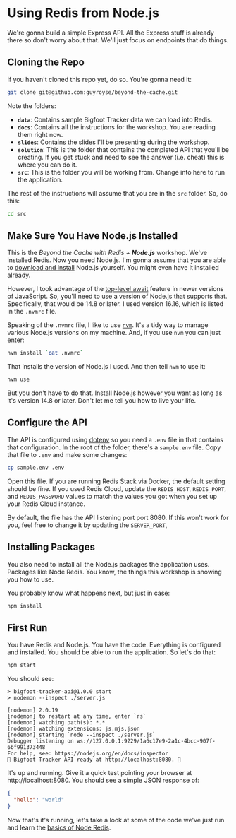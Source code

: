 # Using Redis from Node.js #

We're gonna build a simple Express API. All the Express stuff is already there so don't worry about that. We'll just focus on endpoints that do things.


## Cloning the Repo ##

If you haven't cloned this repo yet, do so. You're gonna need it:

```bash
git clone git@github.com:guyroyse/beyond-the-cache.git
```

Note the folders:

- **`data`**: Contains sample Bigfoot Tracker data we can load into Redis.
- **`docs`**: Contains all the instructions for the workshop. You are reading them right now.
- **`slides`**: Contains the slides I'll be presenting during the workshop.
- **`solution`**: This is the folder that contains the completed API that you'll be creating. If you get stuck and need to see the answer (i.e. cheat) this is where you can do it.
- **`src`**: This is the folder you will be working from. Change into here to run the application.

The rest of the instructions will assume that you are in the `src` folder. So, do this:

```bash
cd src
```


## Make Sure You Have Node.js Installed ##

This is the _Beyond the Cache with Redis + **Node.js**_ workshop. We've installed Redis. Now you need Node.js. I'm gonna assume that you are able to [download and install](https://nodejs.org/en/) Node.js yourself. You might even have it installed already.

However, I took advantage of the [top-level await](https://developer.mozilla.org/en-US/docs/Web/JavaScript/Reference/Operators/await#top_level_await) feature in newer versions of JavaScript. So, you'll need to use a version of Node.js that supports that. Specifically, that would be 14.8 or later. I used version 16.16, which is listed in the `.nvmrc` file.

Speaking of the `.nvmrc` file, I like to use [`nvm`](https://github.com/nvm-sh/nvm). It's a tidy way to manage various Node.js versions on my machine. And, if you use `nvm` you can just enter:

```bash
nvm install `cat .nvmrc`
```

That installs the version of Node.js I used. And then tell `nvm` to use it:

```bash
nvm use
```

But you don't have to do that. Install Node.js however you want as long as it's version 14.8 or later. Don't let me tell you how to live your life.


## Configure the API ##

The API is configured using [dotenv](https://www.npmjs.com/package/dotenv) so you need a `.env` file in that contains that configuration. In the root of the folder, there's a `sample.env` file. Copy that file to `.env` and make some changes:

```bash
cp sample.env .env
```

Open this file. If you are running Redis Stack via Docker, the default setting should be fine. If you used Redis Cloud, update the `REDIS_HOST`, `REDIS_PORT`, and `REDIS_PASSWORD` values to match the values you got when you set up your Redis Cloud instance.

By default, the file has the API listening port port 8080. If this won't work for you, feel free to change it by updating the `SERVER_PORT`,


## Installing Packages ##

You also need to install all the Node.js packages the application uses. Packages like Node Redis. You know, the things this workshop is showing you how to use.

You probably know what happens next, but just in case:

```bash
npm install
```


## First Run ##

You have Redis and Node.js. You have the code. Everything is configured and installed. You should be able to run the application. So let's do that:

```bash
npm start
```

You should see:

```
> bigfoot-tracker-api@1.0.0 start
> nodemon --inspect ./server.js

[nodemon] 2.0.19
[nodemon] to restart at any time, enter `rs`
[nodemon] watching path(s): *.*
[nodemon] watching extensions: js,mjs,json
[nodemon] starting `node --inspect ./server.js`
Debugger listening on ws://127.0.0.1:9229/1a6c17e9-2a1c-4bcc-907f-6bf991373448
For help, see: https://nodejs.org/en/docs/inspector
👣 Bigfoot Tracker API ready at http://localhost:8080. 👣
```

It's up and running. Give it a quick test pointing your browser at http://localhost:8080. You should see a simple JSON response of:

```json
{
  "hello": "world"
}
```

Now that's it's running, let's take a look at some of the code we've just run and learn the [basics of Node Redis](09-NODE-REDIS-BASICS).
